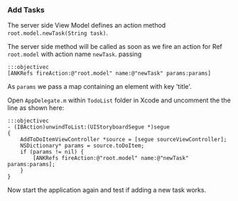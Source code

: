 ### Add Tasks

The server side View Model defines an action method `root.model.newTask(String task)`.

The server side method will be called as soon as we fire an action for Ref `root.model` with action name `newTask`. passing

    :::objectivec
    [ANKRefs fireAction:@"root.model" name:@"newTask" params:params]

As `params` we pass a map containing an element with key 'title'.

Open `AppDelegate.m` within `TodoList` folder in Xcode and uncomment the the line as shown here:

    :::objectivec
    - (IBAction)unwindToList:(UIStoryboardSegue *)segue
    {
        AddToDoItemViewController *source = [segue sourceViewController];
        NSDictionary* params = source.toDoItem;
        if (params != nil) {
            [ANKRefs fireAction:@"root.model" name:@"newTask" params:params];
        }
    }

Now start the application again and test if adding a new task works.
